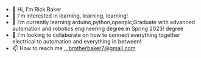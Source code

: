- 👋 Hi, I’m Rick Baker
- 🧠 I'm  interested in learning, learning, learning!
- 🏫 I’m currently learning arduino,python,openplc,Graduate with advanced automation and robotics engineering degree in Spring 2023! degree
- 🏁 I'm   looking to collaborate on how to connect everything together electrical to automation and everything in between!
- 📫 How to reach me ...brotherbaker7@gmail.com

<!---
Rickdick77/Rickdick77 is a ✨ special ✨ repository because its `README.md` (this file) appears on your GitHub profile.
You can click the Preview link to take a look at your changes.
--->
